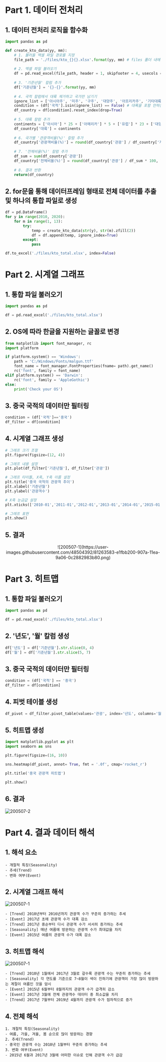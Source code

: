 # Part 1. 데이터 전처리
## 1. 데이터 전처리 로직을 함수화
~~~python
import pandas as pd

def create_kto_data(yy, mm): 
    # 1. 불러올 엑셀 파일 경로를 지정
    file_path = './files/kto_{}{}.xlsx'.format(yy, mm) # files 폴더 내에 201001 ~ 201908까지 총 116개의 데이터 존재
    
    # 2. 엑셀 파일 불러오기
    df = pd.read_excel(file_path, header = 1, skipfooter = 4, usecols = 'A:G')
    
    # 3. '기준년월' 칼럼 추가
    df['기준년월'] = '{}-{}'.format(yy, mm)
    
    # 4. 국적 칼럼에서 대륙 제거하고 국가만 남기기
    ignore_list = ['아시아주', '미주', '구주', '대양주', '아프리카주', '기타대륙', '교포소계'] # 제거할 대륙명 생성
    condition = (df['국적'].isin(ignore_list) == False) # 대룍을 포함 안하는 조건
    df_country = df[condition].reset_index(drop=True)
    
    # 5. 대륙 칼럼 추가
    continents = ['아시아'] * 25 + ['아메리카'] * 5 + ['유럽'] * 23 + ['대양주'] * 3 + ['아프리카'] * 2 + ['기타대륙'] + ['교포']
    df_country['대륙'] = continents
    
    # 6. 국가별 '관광객비율(%)' 칼럼 추가
    df_country['관광객비율(%)'] = round(df_country['관광'] / df_country['계'] * 100, 1)
    
    # 7. '전체비율(%)' 칼럼 추가
    df_sum = sum(df_country['관광'])
    df_country['전체비율(%)'] = round(df_country['관광'] / df_sum * 100, 1)
    
    # 8. 결과 반환
    return(df_country)
~~~
## 2. for문을 통해 데이터프레임 형태로 전체 데이터를 추출 및 하나의 통합 파일로 생성
~~~python
df = pd.DataFrame()
for y in range(2010, 2020):
    for m in range(1, 13):
        try:
            temp = create_kto_data(str(y), str(m).zfill(2))
            df = df.append(temp, ignore_index=True)
        except:
            pass

df.to_excel('./files/kto_total.xlsx', index=False)
~~~

# Part 2. 시계열 그래프
## 1. 통합 파일 불러오기
~~~python
import pandas as pd

df = pd.read_excel('./files/kto_total.xlsx')
~~~
## 2. OS에 따라 한글을 지원하는 글꼴로 변경
~~~python
from matplotlib import font_manager, rc
import platform

if platform.system() == 'Windows':
    path = 'C:/Windows/Fonts/malgun.ttf'
    font_name = font_manager.FontProperties(fname= path).get_name()
    rc('font', family = font_name)
elif platform.system() == 'Darwin':
    rc('font', family = 'AppleGothic')
else:
    print('Check your OS')
~~~
## 3. 중국 국적의 데이터만 필터링
~~~python
condition = (df['국적']=='중국')
df_filter = df[condition]
~~~
## 4. 시계열 그래프 생성
~~~python
# 그래프 크기 조절
plt.figure(figsize=(12, 4))

# 그래프 내용 설정
plt.plot(df_filter['기준년월'], df_filter['관광'])

# 그래프 타이틀, X축, Y축 이름 설정
plt.title('중국 국적의 관광객 추이')
plt.xlabel('기준년월')
plt.ylabel('관광객수')

# X축 눈금값 설정
plt.xticks(['2010-01','2011-01','2012-01','2013-01','2014-01','2015-01','2016-01','2017-01','2018-01','2019-01'])

# 그래프 표현
plt.show()
~~~
## 5. 결과
<center>![200507-1](https://user-images.githubusercontent.com/48504392/81263583-e1fbb200-907a-11ea-9a06-0c2882983b80.png)</center>

# Part 3. 히트맵
## 1. 통합 파일 불러오기
~~~python
import pandas as pd

df = pd.read_excel('./files/kto_total.xlsx')
~~~
## 2. '년도', '월' 칼럼 생성
~~~python
df['년도'] = df['기준년월'].str.slice(0, 4)
df['월'] = df['기준년월'].str.slice(5, 7)
~~~
## 3. 중국 국적의 데이터만 필터링
~~~python
condition = (df['국적'] == '중국')
df_filter = df[condition]
~~~
## 4. 피벗 테이블 생성
~~~python
df_pivot = df_filter.pivot_table(values='관광', index='년도', columns='월')
~~~
## 5. 히트맵 생성
~~~python
import matplotlib.pyplot as plt
import seaborn as sns

plt.figure(figsize=(16, 10))

sns.heatmap(df_pivot, annot= True, fmt = '.0f', cmap='rocket_r')

plt.title('중국 관광객 히트맵')

plt.show()
~~~
## 6. 결과
![200507-2](https://user-images.githubusercontent.com/48504392/81263585-e32cdf00-907a-11ea-8659-deeaa8047529.png)  

# Part 4. 결과 데이터 해석
## 1. 해석 요소
~~~
- 걔절적 특징(Seasonality)
- 추세(Trend)
- 변화 여부(Event)
~~~
## 2. 시계열 그래프 해석
![200507-1](https://user-images.githubusercontent.com/48504392/81263583-e1fbb200-907a-11ea-9a06-0c2882983b80.png)  
~~~
- [Trend] 2010년부터 2016년까지 관광객 수가 꾸준히 증가하는 추세
- [Event] 2017년 초에 관광객 수가 대폭 감소
- [Trend] 2017년 중순부터 다시 관광객 수가 서서히 증가하는 추세
- [Seasonality] 매년 여름에 방문하는 관광객 수가 최대값을 차지
- [Event] 2015년 여름의 관광객 수가 대폭 감소
~~~
## 3. 히트맵 해석
![200507-1](https://user-images.githubusercontent.com/48504392/81263583-e1fbb200-907a-11ea-9a06-0c2882983b80.png)   
~~~
- [Trend] 2010년 1월에서 2017년 3월로 갈수록 관광객 수는 꾸준히 증가하는 추세
- [Seasonality] 각 연도를 기준으로 7~8월이 색이 진하기에 관광객이 가장 많이 방문하는 계절이 여름인 것을 암시
- [Event] 2015년 6월부터 8월까지의 관광객 수가 급격히 감소
- [Event] 2017년 3월에 전체 관광객수 데이터 중 최소값을 차지
- [Trend] 2017년 7월부터 2019년 4월까지 관광객 수가 점차적으로 증가
~~~
## 4. 전체 해석
~~~
1. 걔절적 특징(Seasonality)
- 여름, 가을, 겨울, 봄 순으로 많이 방문하는 경향
2. 추세(Trend)
- 중국인 관광객 수는 2010년 1월부터 꾸준히 증가하는 추세
3. 변화 여부(Event)
- 2015년 6월과 2017년 3월에 어떠한 이슈로 인해 관광객 수가 급감
~~~
